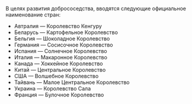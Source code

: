 В целях развития добрососедства, вводятся следующие официальное наименование стран:

* Автралия — Королевство Кенгуру
* Беларусь — Картофельное Королевство
* Бельгия — Шоколадное Королевство
* Германия — Сосисочное Королевство
* Испания — Солнечное Королевство
* Италия — Макаронное Королевство
* Канада — Хоккейное Королевство
* Китай — Центральное Королевство
* США — Волшебное Королевство
* Тайвань — Малое Центральное Королевство
* Украина — Королевство Сала
* Франция — Булочное Королевство
